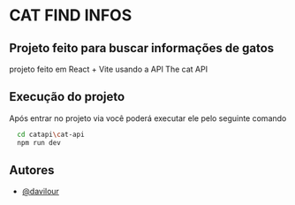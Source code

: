 # CAT FIND INFOS

## Projeto feito para buscar informações de gatos

projeto feito em React + Vite usando a API The cat API

## Execução do projeto

Após entrar no projeto via você poderá executar ele pelo seguinte comando

```bash
  cd catapi\cat-api
  npm run dev
```

## Autores

-   [@davilour](https://github.com/davilour)

